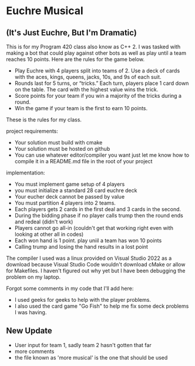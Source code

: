 # Euchre Musical
## (It's Just Euchre, But I'm Dramatic)

This is for my Program 420 class also know as C++ 2. I was tasked with making a bot that could play against other bots as well as play until a team reaches 10 points. Here are the rules for the game below.
- Play Euchre with 4 players split into teams of 2. Use a deck of cards with the aces, kings, queens, jacks, 10s, and 9s of each suit.
- Rounds last for 5 turns, or “tricks.” Each turn, players place 1 card down on the table. The card with the highest value wins the trick.
- Score points for your team if you win a majority of the tricks during a round.
- Win the game if your team is the first to earn 10 points.

These is the rules for my class.

project requirements:

- Your solution must build with cmake
- Your solution must be hosted on github
- You can use whatever editor/compiler you want just let me know how to compile it in a README.md file in the root of your project

implementation:
- You must implement game setup of 4 players
- you must initialize a standard 28 card euchre deck 
- Your eucher deck cannot be passed by value
- You must partition 4 players into 2 teams.
- Each players gets 2 cards in the first deal and 3 cards in the second.
- During the bidding phase if no player calls trump then the round ends and redeal (didn't work)
- Players cannot go all-in (couldn't get that working right even with looking at other all in codes)
- Each won hand is 1 point. play uniil a team has won 10 points
- Calling trump and losing the hand results in a lost point

The compiler I used was a linux provided on Visual Studio 2022 as a download because Visual Studio Code wouldn't download cMake or allow for Makefiles. I haven't figured out why yet but I have been debugging the problem on my laptop. 

Forgot some comments in my code that I'll add here:
- I used geeks for geeks to help with the player problems.
- I also used the card game "Go Fish" to help me fix some deck problems I was having.

## New Update
- User input for team 1, sadly team 2 hasn't gotten that far
- more comments
- the file known as 'more musical' is the one that should be used
